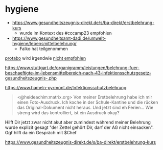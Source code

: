 # hygiene


- https://www.gesundheitszeugnis-direkt.de/s/ba-direkt/erstbelehrung-kurs
   - wurde im Kontext des #cccamp23 empfohlen 
- https://www.gesundheitsamt-dadi.de/umwelt-hygiene/lebensmittelbelehrung/ 
   - Falko hat teilgenommen 

[protabo](https://www.protabo.de/kostenlos-lebensmittelhygieneschulung-ifsg-belehrung/) wird irgendwie [nicht empfohlen](https://chaos.social/@C3Kidspace/110827078789682656)

https://www.stuttgart.de/organigramm/leistungen/belehrung-fuer-beschaeftigte-im-lebensmittelbereich-nach-43-infektionsschutzgesetz-gesundheitszeugnis-.php

https://www.hameln-pyrmont.de/Infektionsschutzbelehrung

> <@heideachim:matrix.org> Von meiner Erstbelehrung habe ich mir einen Foto-Ausdruck. Ich koche in der Schule-Kantine und die rücken das Original-Dokument nicht heraus. Und jetzt sind eh Ferien... Wie streng wird das kontrolliert, ist ein Ausdruck okay?

Hilft Dir jetzt zwar nicht akut aber zumindest während meiner Belehrung wurde explizit gesagt "der Zettel gehört Dir, darf der AG nicht einsacken". Ggf hilft da ein Gespräch mit $Chef

https://www.gesundheitszeugnis-direkt.de/s/ba-direkt/erstbelehrung-kurs